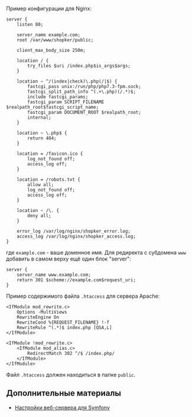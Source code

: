 Пример конфигурации для Nginx:

~~~
server {
    listen 80;

    server_name example.com;
    root /var/www/shopker/public;
    
    client_max_body_size 250m;

    location / {
        try_files $uri /index.php$is_args$args;
    }

    location ~ ^/(index|check)\.php(/|$) {
        fastcgi_pass unix:/run/php/php7.3-fpm.sock;
        fastcgi_split_path_info ^(.+\.php)(/.*)$;
        include fastcgi_params;
        fastcgi_param SCRIPT_FILENAME $realpath_root$fastcgi_script_name;
        fastcgi_param DOCUMENT_ROOT $realpath_root;
        internal;
    }
    
    location ~ \.php$ {
        return 404;
    }
    
    location = /favicon.ico {
        log_not_found off;
        access_log off;
    }

    location = /robots.txt {
        allow all;
        log_not_found off;
        access_log off;
    }

    location ~ /\. {
        deny all;
    }

    error_log /var/log/nginx/shopker_error.log;
    access_log /var/log/nginx/shopker_access.log;
}
~~~
где ``example.com`` - ваше доменное имя.
Для редиректа с субдомена ``www`` добавить в самом верху ещё один блок "server":
~~~
server {
    server_name www.example.com;
    return 301 $scheme://example.com$request_uri;
}
~~~

Пример содержимого файла ``.htaccess`` для сервера Apache:
~~~
<IfModule mod_rewrite.c>
    Options -MultiViews
    RewriteEngine On
    RewriteCond %{REQUEST_FILENAME} !-f
    RewriteRule ^(.*)$ index.php [QSA,L]
</IfModule>

<IfModule !mod_rewrite.c>
    <IfModule mod_alias.c>
        RedirectMatch 302 ^/$ /index.php/
    </IfModule>
</IfModule>
~~~

Файл ``.htaccess`` должен находиться в папке ``public``.

Дополнительные материалы
------------------------
- [Настройки веб-сервера для Symfony](https://symfony.com/doc/current/setup/web_server_configuration.html)

